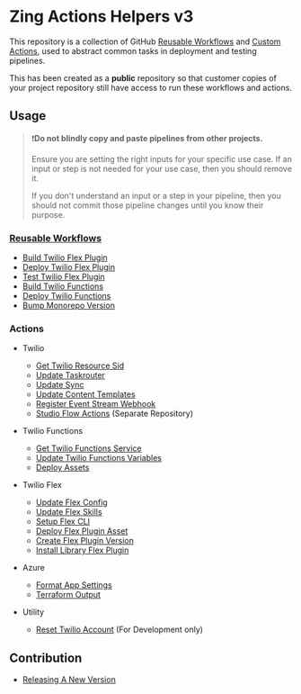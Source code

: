 # Zing Actions Helpers v3

This repository is a collection of GitHub [Reusable Workflows](https://docs.github.com/en/actions/using-workflows/reusing-workflows) and [Custom Actions](https://docs.github.com/en/actions/sharing-automations/creating-actions/about-custom-actions), used to abstract common tasks in deployment and testing pipelines.

This has been created as a **public** repository so that customer copies of your project repository still have access to run these workflows and actions.

## Usage

>❗**Do not blindly copy and paste pipelines from other projects.**
>
> Ensure you are setting the right inputs for your specific use case. If an input or step is not needed for your use case, then you should remove it.
>
> If you don't understand an input or a step in your pipeline, then you should not commit those pipeline changes until you know their purpose.

### [Reusable Workflows](.github/workflows/)

- [Build Twilio Flex Plugin](.github/workflows/README.md#build-twilio-flex-plugin)
- [Deploy Twilio Flex Plugin](.github/workflows/README.md#deploy-twilio-flex-plugin)
- [Test Twilio Flex Plugin](.github/workflows/README.md#test-twilio-flex-plugin)
- [Build Twilio Functions](.github/workflows/README.md#build-twilio-functions)
- [Deploy Twilio Functions](.github/workflows/README.md#deploy-twilio-functions)
- [Bump Monorepo Version](.github/workflows/README.md#bump-monorepo-version)

### Actions

- Twilio
  - [Get Twilio Resource Sid](./get-twilio-resource-sid/)
  - [Update Taskrouter](./update-taskrouter/)
  - [Update Sync](./update-sync/)
  - [Update Content Templates](./update-content-templates/)
  - [Register Event Stream Webhook](./register-event-stream-webhook/)
  - [Studio Flow Actions](https://github.com/zingdevlimited/studio-flow-actions) (Separate Repository)


- Twilio Functions
  - [Get Twilio Functions Service](./get-twilio-functions-service/)
  - [Update Twilio Functions Variables](./update-twilio-functions-variables/)
  - [Deploy Assets](./deploy-assets/)

- Twilio Flex
  - [Update Flex Config](./update-flex-config/)
  - [Update Flex Skills](./update-flex-skills/)
  - [Setup Flex CLI](./setup-flex-cli/)
  - [Deploy Flex Plugin Asset](./deploy-flex-plugin-asset/)
  - [Create Flex Plugin Version](./create-flex-plugin-version/)
  - [Install Library Flex Plugin](./install-library-flex-plugin/)
  
- Azure
  - [Format App Settings](./azure/format-app-settings/)
  - [Terraform Output](./azure/terraform-output/)

- Utility
  - [Reset Twilio Account](./reset-twilio-account/) (For Development only)


## Contribution

- [Releasing A New Version](docs/contribution/releasing-new-version.md)
